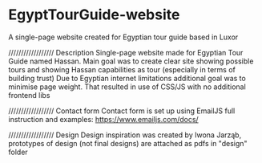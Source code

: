 # EgyptTourGuide-website
A single-page website created for Egyptian tour guide based in Luxor


////////////////// Description
Single-page website made for Egyptian Tour Guide named Hassan.
Main goal was to create clear site showing possible tours and showing Hassan capabilities as tour (especially in terms of building trust)
Due to Egyptian internet limitations additional goal was to minimise page weight. That resulted in use of CSS/JS with no additional frontend libs

////////////////// Contact form
Contact form is set up using EmailJS
full instruction and examples: https://www.emailjs.com/docs/

////////////////// Design
Design inspiration was created by Iwona Jarząb, prototypes of design (not final designs) are attached as pdfs in "design" folder
